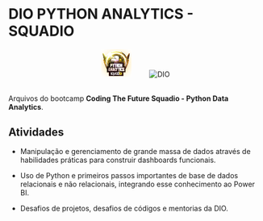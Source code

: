 # DIO PYTHON ANALYTICS - SQUADIO

<div align="center">
<img src = "Analise-de-Dados-PowerBI/img/logo.png" width=60 alt = "Dio-Squadio"> 
&nbsp &nbsp &nbsp &nbsp
<img src="https://hermes.digitalinnovation.one/assets/diome/logo-minimized.png" width=60 alt = "DIO">
</div>
&nbsp;
&nbsp;
&nbsp;

Arquivos do bootcamp **Coding The Future Squadio - Python Data Analytics**.

## Atividades

- Manipulação e gerenciamento de grande massa de dados através de habilidades práticas para construir dashboards funcionais.

- Uso de Python e primeiros passos importantes de base de dados relacionais e não relacionais, integrando esse conhecimento ao Power BI.

- Desafios de projetos, desafios de códigos e mentorias da DIO.
